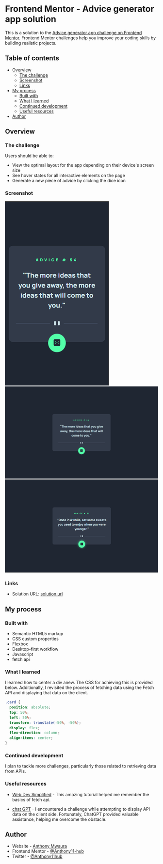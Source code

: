 # Frontend Mentor - Advice generator app solution

This is a solution to the [Advice generator app challenge on Frontend Mentor](https://www.frontendmentor.io/challenges/advice-generator-app-QdUG-13db). Frontend Mentor challenges help you improve your coding skills by building realistic projects.

## Table of contents

- [Overview](#overview)
  - [The challenge](#the-challenge)
  - [Screenshot](#screenshot)
  - [Links](#links)
- [My process](#my-process)
  - [Built with](#built-with)
  - [What I learned](#what-i-learned)
  - [Continued development](#continued-development)
  - [Useful resources](#useful-resources)
- [Author](#author)

## Overview

### The challenge

Users should be able to:

- View the optimal layout for the app depending on their device's screen size
- See hover states for all interactive elements on the page
- Generate a new piece of advice by clicking the dice icon

### Screenshot

![](Screenshot.png)
![](Screenshot-1.png)
![](Screenshot-2.png)

### Links

- Solution URL: [solution url](https://stupendous-syrniki-f3d152.netlify.app/)

## My process

### Built with

- Semantic HTML5 markup
- CSS custom properties
- Flexbox
- Desktop-first workflow
- Javascript
- fetch api

### What I learned

I learned how to center a div anew. The CSS for achieving this is provided below. Additionally, I revisited the process of fetching data using the Fetch API and displaying that data on the client.

```css to center a div
.card {
  position: absolute;
  top: 50%;
  left: 50%;
  transform: translate(-50%, -50%);
  display: flex;
  flex-direction: column;
  align-items: center;
}
```

### Continued development

I plan to tackle more challenges, particularly those related to retrieving data from APIs.

### Useful resources

- [Web Dev Simplified](https://youtu.be/cuEtnrL9-H0?si=e8s8Uy-6VJ8ejKq1) - This amazing tutorial helped me remember the basics of fetch api.

- [chat GPT](https://chat.openai.com/) - I encountered a challenge while attempting to display API data on the client side. Fortunately, ChatGPT provided valuable assistance, helping me overcome the obstacle.

## Author

- Website - [Anthony Mwaura](https://github.com/Anthony11-hub)
- Frontend Mentor - [@Anthony11-hub](https://www.frontendmentor.io/profile/Anthony11-hub)
- Twitter - [@Anthony11hub](https://www.twitter.com/Anthony11hub)
